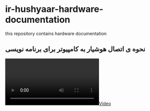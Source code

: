 # ir-hushyaar-hardware-documentation
this repository contains hardware documentation

## نحوه ی اتصال هوشیار به کامپیوتر برای برنامه نویسی

[![](/videos/connectToHushyaar_320.mp4)](https://github.com/hushyaar/ir-hushyaar-hardware-documentation/blob/main/videos/connectToHushyaar_320.mp4)
